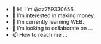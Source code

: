 - 👋 Hi, I’m @zz759330656
- 👀 I’m interested in making money.
- 🌱 I’m currently learning WEB.
- 💞️ I’m looking to collaborate on ...
- 📫 How to reach me ...

<!---
zz759330656/zz759330656 is a ✨ special ✨ repository because its `README.md` (this file) appears on your GitHub profile.
You can click the Preview link to take a look at your changes.
--->
